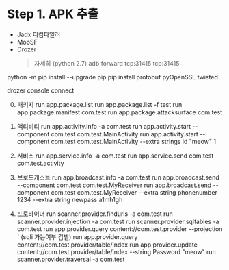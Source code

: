 # Step 1. APK 추출
+ Jadx 디컴파일러
+ MobSF
+ Drozer
  > 자세히
  > (python 2.7)
adb forward tcp:31415 tcp:31415

python -m pip install --upgrade pip
pip install protobuf pyOpenSSL twisted

drozer console connect

0) 패키지
run app.package.list
run app.package.list -f test
run app.package.manifest com.test
run app.package.attacksurface com.test

1) 액티비티
run app.activity.info -a com.test
run app.activity.start --component com.test com.test.MainActivity
run app.activity.start --component com.test com.test.MainActivity --extra strings id "meow"
1
2) 서비스
run app.service.info -a com.test
run app.service.send com.test com.test.activity

3) 브로드캐스트
run app.broadcast.info -a com.test
run app.broadcast.send --component com.test com.test.MyReceiver
run app.broadcast.send --component com.test com.test.MyReceiver --extra string phonenumber 1234 --extra string newpass a1mh1gh

4) 프로바이더
run scanner.provider.finduris -a com.test
run scanner.provider.injection -a com.test
run scanner.provider.sqltables -a com.test
run app.provider.query content://com.test.provider --projection ' (sqli 가능여부 감별)
run app.provider.query content://com.test.provider/table/index
run app.provider.update content://com.test.provider/table/index --string Password "meow"
run scanner.provider.traversal -a com.test
